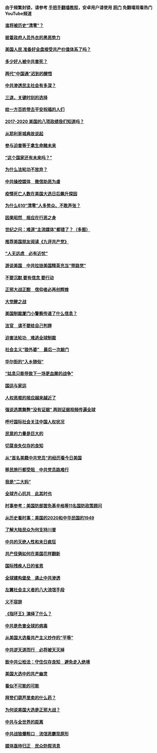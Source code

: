 #### 由于频繁封锁，请参考 [手把手翻墙教程](https://github.com/gfw-breaker/guides/wiki/)，安卓用户请使用 [网门](https://github.com/gfw-breaker/nogfw/blob/master/dl.md?t=01240600) 免翻墙观看热门YouTube频道 

#### [谁将被历史“清零”？](../pages/73/417485.md?t=01240600) 

#### [披着政府人员外衣的黑恶势力](../pages/73/417442.md?t=01240600) 

#### [美国人民 准备好全盘接受共产价值体系了吗？](../pages/73/417491.md?t=01240600) 

#### [多少好人被中共害死？](../pages/73/417144.md?t=01240600) 

#### [两代“中国通”迟到的醒悟](../pages/73/417064.md?t=01240600) 

#### [中共渗透民主社会有多深？](../pages/73/417063.md?t=01240600) 

#### [三退，关键时刻的选择](../pages/73/416969.md?t=01240600) 

#### [给一方百姓带去平安祝福的人们](../pages/73/416941.md?t=01240600) 

#### [2017-2020  美国的八项政绩我们知道吗？](../pages/73/416968.md?t=01240600) 

#### [从耶利哥城典故说起](../pages/73/416892.md?t=01240600) 

#### [参与迫害等于拿生命赌未来](../pages/73/416856.md?t=01240600) 

#### [“这个国家还有未来吗？”](../pages/73/416852.md?t=01240600) 

#### [为什么法轮功不放弃？](../pages/73/416864.md?t=01240600) 

#### [中共操控媒体　微信助恶为虐](../pages/73/416724.md?t=01240600) 

#### [疫情死亡人数在美国大选日后飙升探因](../pages/73/416606.md?t=01240600) 

#### [为什么610“清零”人多势众、不敢声张？](../pages/73/416632.md?t=01240600) 

#### [因果昭然　报应在行恶之身](../pages/73/416582.md?t=01240600) 

#### [世纪之问：难道“主流媒体”都错了？（多图）](../pages/73/416571.md?t=01240600) 

#### [推荐美国朋友阅读《九评共产党》](../pages/73/416510.md?t=01240600) 

#### [“人无远虑　必有近忧”](../pages/73/416513.md?t=01240600) 

#### [游说美国　中共拉拢美国精英充当“带路党”](../pages/73/416529.md?t=01240600) 

#### [不要沉默 要有信念 要行动](../pages/73/416457.md?t=01240600) 

#### [正邪大战正酣　信仰者必再创辉煌](../pages/73/416433.md?t=01240600) 

#### [大觉醒之战](../pages/73/416456.md?t=01240600) 

#### [美国制裁厦门小警察传递了什么信息？](../pages/73/416432.md?t=01240600) 

#### [法官　请不要给自己判罪](../pages/73/416379.md?t=01240600) 

#### [迫害法轮功　难逃全球制裁](../pages/73/416380.md?t=01240600) 

#### [社会主义“狼外婆”　最后一次敲门](../pages/73/416394.md?t=01240600) 

#### [华尔街的“入乡随俗”](../pages/73/416395.md?t=01240600) 

#### [“姑息只能导致下一场更血腥的战争”](../pages/73/416223.md?t=01240600) 

#### [国运与家运](../pages/73/416224.md?t=01240600) 

#### [人权恶棍的报应越来越近了](../pages/73/416276.md?t=01240600) 

#### [强说选票舞弊“没有证据” 两则证据视频传遍全球](../pages/73/416227.md?t=01240600) 

#### [呼吁国际社会关注中国人权状况](../pages/73/416135.md?t=01240600) 

#### [民意的力量是巨大的](../pages/73/416222.md?t=01240600) 

#### [切莫丧失仅存的良知](../pages/73/416134.md?t=01240600) 

#### [从“首名美籍中共党员”的经历看今日美国](../pages/73/416114.md?t=01240600) 

#### [移民旅行都受阻　中共党员路难行](../pages/73/416033.md?t=01240600) 

#### [我是“二大妈”](../pages/73/415529.md?t=01240600) 

#### [全球齐心抗共　此其时也](../pages/73/415989.md?t=01240600) 

#### [时事参考：美国防部罢免基辛格等11名国防政策顾问](../pages/73/415970.md?t=01240600) 

#### [从历史看时事：美国的2020和中华民国的1949](../pages/73/415949.md?t=01240600) 

#### [了解大陆民众为何支持川普](../pages/73/415950.md?t=01240600) 

#### [中共的灭绝人性和末日疯狂](../pages/73/415944.md?t=01240600) 

#### [共产伎俩如何在美国花样翻新](../pages/73/415908.md?t=01240600) 

#### [国际残疾人日的省思](../pages/73/415849.md?t=01240600) 

#### [全球建构堡垒　遏止中共渗透](../pages/73/415850.md?t=01240600) 

#### [左翼社会主义者的八大流氓手段](../pages/73/415802.md?t=01240600) 

#### [义不容辞](../pages/73/415807.md?t=01240600) 

#### [《指环王》演绎了什么？](../pages/73/415739.md?t=01240600) 

#### [中共是危害全球的病毒](../pages/73/415569.md?t=01240600) 

#### [从美国大选看共产主义炒作的“平等”](../pages/73/415654.md?t=01240600) 

#### [中共逆天道而行　必将被天灭掉](../pages/73/415626.md?t=01240600) 

#### [致中共公检法：守住仅存良知　避免走入绝境](../pages/73/415627.md?t=01240600) 

#### [美国大选中的共产幽灵](../pages/73/415618.md?t=01240600) 

#### [看似不可能的可能](../pages/73/415619.md?t=01240600) 

#### [拜登们葫芦里卖的什么药？](../pages/73/415531.md?t=01240600) 

#### [为何说美国大选是正邪大战？](../pages/73/415530.md?t=01240600) 

#### [中共与全世界的距离](../pages/73/415435.md?t=01240600) 

#### [中共战狼爆粗口　流氓恶霸现原形](../pages/73/415426.md?t=01240600) 

#### [媒体亟待归正　民众防假消息](../pages/73/415402.md?t=01240600) 

